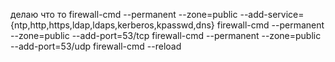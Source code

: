 делаю что то
firewall-cmd --permanent --zone=public --add-service={ntp,http,https,ldap,ldaps,kerberos,kpasswd,dns}
firewall-cmd --permanent --zone=public --add-port=53/tcp
firewall-cmd --permanent --zone=public --add-port=53/udp
firewall-cmd --reload
